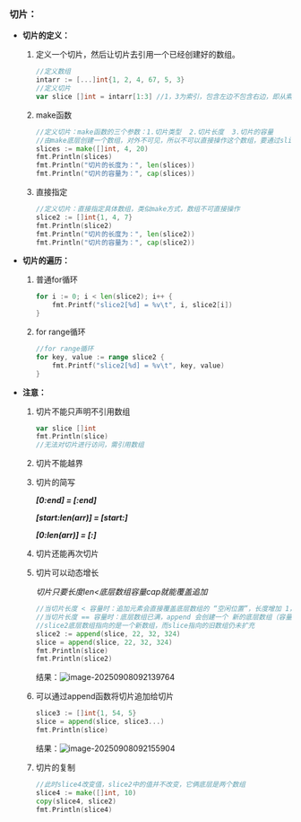 ### 切片：

- **切片的定义：**

  1. 定义一个切片，然后让切片去引用一个已经创建好的数组。

     ```go
     //定义数组
     intarr := [...]int{1, 2, 4, 67, 5, 3}
     //定义切片
     var slice []int = intarr[1:3] //1，3为索引，包含左边不包含右边，即从索引1到索引2[1,3)
     ```

  2. make函数

     ```go
     //定义切片：make函数的三个参数：1.切片类型  2.切片长度  3.切片的容量
     //由make底层创建一个数组，对外不可见，所以不可以直接操作这个数组，要通过slices区间接的访问各个元素，不可以直接对数组进行维护/操作
     slices := make([]int, 4, 20)
     fmt.Println(slices)
     fmt.Println("切片的长度为：", len(slices))
     fmt.Println("切片的容量为：", cap(slices))
     ```

  3. 直接指定

     ```go
     //定义切片：直接指定具体数组，类似make方式，数组不可直接操作
     slice2 := []int{1, 4, 7}
     fmt.Println(slice2)
     fmt.Println("切片的长度为：", len(slice2))
     fmt.Println("切片的容量为：", cap(slice2))
     ```

- **切片的遍历：**

  1. 普通for循环

     ```go
     for i := 0; i < len(slice2); i++ {
         fmt.Printf("slice2[%d] = %v\t", i, slice2[i])
     }
     ```

  2. for range循环

     ```go
     //for range循环
     for key, value := range slice2 {
         fmt.Printf("slice2[%d] = %v\t", key, value)
     }
     ```

- **注意：**

  1. 切片不能只声明不引用数组

     ```go
     var slice []int
     fmt.Println(slice)
     //无法对切片进行访问，需引用数组
     ```

  2. 切片不能越界

  3. 切片的简写

     ***[0:end] = [:end]*** 

     ***[start:len(arr)] = [start:]***

     ***[0:len(arr)] = [:]***

  4. 切片还能再次切片

  5. 切片可以动态增长

     *切片只要长度len<底层数组容量cap就能覆盖追加*
  
     ```go
     //当切片长度 < 容量时：追加元素会直接覆盖底层数组的 “空闲位置”，长度增加 1，容量不变（无需新数组）；
     //当切片长度 == 容量时：底层数组已满，append 会创建一个 新的底层数组（容量通常是原容量的 2 倍，小切片初始扩容可能不同），将原数据复制到新数组，再追加元素，此时 长度增加 1，容量翻倍。
     //slice2底层数组指向的是一个新数组，而slice指向的旧数组仍未扩充
     slice2 := append(slice, 22, 32, 324)
     slice = append(slice, 22, 32, 324)
     fmt.Println(slice)
     fmt.Println(slice2)
     ```
  
     结果：![image-20250908092139764](C:\Users\16053\AppData\Roaming\Typora\typora-user-images\image-20250908092139764.png)
  
  6. 可以通过append函数将切片追加给切片
  
     ```go
     slice3 := []int{1, 54, 5}
     slice = append(slice, slice3...)
     fmt.Println(slice)
     ```
  
     结果：![image-20250908092155904](C:\Users\16053\AppData\Roaming\Typora\typora-user-images\image-20250908092155904.png)
  
  7. 切片的复制
  
     ```go
     //此时slice4改变值，slice2中的值并不改变，它俩底层是两个数组
     slice4 := make([]int, 10)
     copy(slice4, slice2)
     fmt.Println(slice4)
     ```



